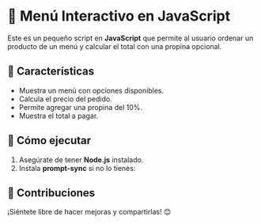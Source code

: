 # 🛒 Menú Interactivo en JavaScript

Este es un pequeño script en **JavaScript** que permite al usuario ordenar un producto de un menú y calcular el total con una propina opcional.

## 📌 Características
- Muestra un menú con opciones disponibles.
- Calcula el precio del pedido.
- Permite agregar una propina del 10%.
- Muestra el total a pagar.

## 🚀 Cómo ejecutar
1. Asegúrate de tener **Node.js** instalado.
2. Instala **prompt-sync** si no lo tienes:  

## 📩 Contribuciones
¡Siéntete libre de hacer mejoras y compartirlas! 😊  
